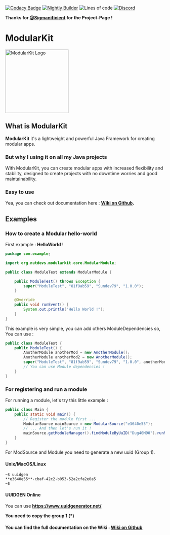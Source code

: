 [![Codacy Badge](https://api.codacy.com/project/badge/Grade/7524371023014522906b1a8f0c5354d2)](https://app.codacy.com/gh/NutDevs-org/ModularKit?utm_source=github.com&utm_medium=referral&utm_content=NutDevs-org/ModularKit&utm_campaign=Badge_Grade_Settings)
[![Nightly Builder](https://github.com/NutDevs-org/ModularKit/actions/workflows/main.yml/badge.svg?branch=main)](https://github.com/NutDevs-org/ModularKit/actions/workflows/main.yml)
![Lines of code](https://img.shields.io/tokei/lines/github/NutDevs-org/ModularKit?label=Total%20Lines%20Of%20Codes%20%3A)
[![Discord](https://img.shields.io/discord/832638079255969794?label=Join%20our%20Discord%20%3A%20)](http://discord.nutdevs.org)

**Thanks for  [@Sigmanificient](https://github.com/Sigmanificient) for the
Project-Page !**

<h1>ModularKit</h1>
<img alt="ModularKit Logo" src="https://raw.githubusercontent.com/Sigmanificient/ModularKit/main/pub/www/svg/logo.svg" height="200" width="200"/>

## What is ModularKit

**ModularKit** it's a lightweight and powerful Java Framework for creating
modular apps.

### But why I using it on all my Java projects

With ModularKit, you can create modular apps with increased flexibility and
stability, designed to create projects with no downtime worries and good
maintainability.

### Easy to use

Yea, you can check out documentation
here : **[Wiki on Github](https://github.com/NutDevs-org/ModularKit/wiki).**

## Examples

### How to create a Modular hello-world

First example : **HelloWorld** !

```java
package com.example;

import org.nutdevs.modularkit.core.ModularModule;

public class ModuleTest extends ModularModule {

    public ModuleTest() throws Exception {
        super("ModuleTest", "81f9ab59", "Sundev79", "1.0.0");
    }

    @Override
    public void runEvent() {
        System.out.println("Hello World !");
    }
}
```

This example is very simple, you can add others ModuleDependencies so,    
You can use :

```java
public class ModuleTest {
    public ModuleTest() {
        AnotherModule anotherMod = new AnotherModule();
        AnotherModule anotherMod2 = new AnotherModule();
        super("ModuleTest", "81f9ab59", "Sundev79", "1.0.0", anotherMod, anotherMod2);
        // You can use Module dependencies !
    }
}
```

### For registering and run a module

For running a module, let's try this little example :

```java
public class Main {
    public static void main() {
        // Register the module first ...
        ModularSource mainSource = new ModularSource("e3640e55");
        // ... And then let's run it !
        mainSource.getModuleManager().findModuleByUuID("Dug40M90").runModule();
    }
}
```

For ModSource and Module you need to generate a new uuid (Group 1).

#### Unix/MacOS/Linux

```shell
~$ uuidgen
**e3640e55**-cbaf-42c2-b053-52a2cfa2e0a5
~$
```

#### UUIDGEN Online

You can use **https://www.uuidgenerator.net/**

**You need to copy the group 1 (*)**

#### You can find the full documentation on the Wiki : **[Wiki on Github](https://github.com/NutDevs-org/ModularKit/wiki)**